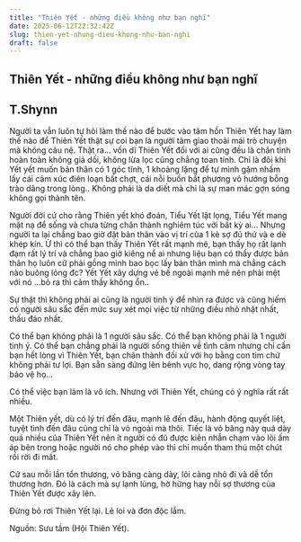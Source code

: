 ```yaml
---
title: "Thiên Yết - những điều không như bạn nghĩ"
date: 2025-06-12T22:32:42Z
slug: thien-yet-nhung-dieu-khong-nhu-ban-nghi
draft: false
---
```


## Thiên Yết - những điều không như bạn nghĩ

## T.Shynn

Người ta vẫn luôn tự hỏi làm thế nào để bước vào tâm hồn Thiên Yết hay làm thế nào để Thiên Yết thật sự coi bạn là người tâm giao thoải mái trò chuyện mà không câu nệ. Thật ra... vốn dĩ Thiên Yết đối với ai cũng đều là chân tình hoàn toàn không giả dối, không lừa lọc cũng chẳng toan tính. Chỉ là đôi khi Yết yết muốn bản thân có 1 góc tĩnh, 1 khoảng lặng để tự mình gặm nhấm lấy cái cảm xúc điên loạn bất chợt, cái nỗi buồn bất phương vô hướng bỗng trào dâng trong lòng.. Không phải là da diết mà chỉ là sự man mác gợn sóng không gọi thành tên. 
 
Người đời cứ cho rằng Thiên yết khó đoán, Tiểu Yết lật lọng, Tiểu Yết mang mặt nạ để sống và chưa từng chân thành nghiêm túc với bất kỳ ai... Nhưng người ta lại chẳng bao giờ đặt bản thân vào vị trí của 1 kẻ sợ đủ thứ và e dè khép kín. Ừ thì có thể bạn thấy Thiên Yết rất mạnh mẽ, bạn thấy họ rất lạnh đạm rất lý trí và chẳng bao giờ kiêng nể ai nhưng liệu bạn có thấy được bản thân họ luôn cứ phải gồng mình bao bọc lấy bản thân mình mà chẳng cách nào buông lỏng đc? Yết Yết xây dựng vẻ bề ngoài mạnh mẽ nên phải mệt với nó ...bỏ ra thì cảm thấy không ổn..
 
Sự thật thì không phải ai cũng là người tinh ý để nhìn ra được và cũng hiếm có người sâu sắc đến mức suy xét mọi việc từ những điều nhỏ nhặt nhất, thấu đáo nhất.
 
Có thể bạn không phải là 1 người sâu sắc. Có thể bạn không phải là 1 người tinh ý. Có thể bạn chẳng phải là người sống thiên về tình cảm nhưng chỉ cần bạn hết lòng vì Thiên Yết, bạn chân thành đối xử với họ bằng con tim chứ không phải tư lợi. Bạn sẵn sàng đứng lên bênh vực họ, dang rộng vòng tay bảo vệ họ...
 
Có thể việc bạn làm là vô ích. Nhưng với Thiên Yết, chúng có ý nghĩa rất rất nhiều.
 
Một Thiên yết, dù có lý trí đến đâu, mạnh lẽ đến đâu, hành động quyết liệt, tuyệt tình đến đâu cũng chỉ là vỏ ngoài mà thôi. Tiếc là vỏ băng này quá dày quá nhiều của Thiên Yết nên ít người có đủ được kiên nhẫn chạm vào lõi ấm áp bên trong hoặc người nó cho phép vào thì chỉ muốn tham thú một chút rồi rời đi mất.
 
Cứ sau mỗi lần tổn thương, vỏ băng càng dày, lõi càng nhỏ đi và dễ tổn thương hơn. Đó là cách mà sự lạnh lùng, hờ hững hay nỗi sợ thương của Thiên Yết được xây lên.
 
Đừng bỏ rơi Thiên Yết lại. Lẻ loi và đơn độc lắm.
 
 
 
 
Nguồn: Sưu tầm (Hội Thiên Yết).